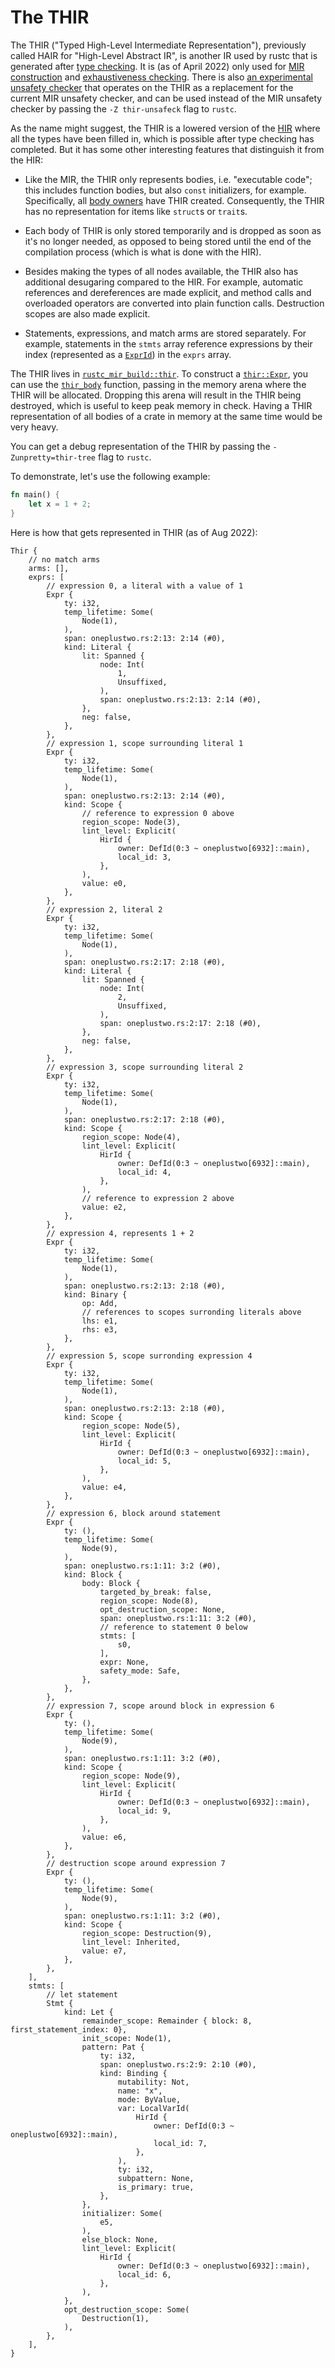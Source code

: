 # The THIR

<!-- toc -->

The THIR ("Typed High-Level Intermediate Representation"), previously called HAIR for
"High-Level Abstract IR", is another IR used by rustc that is generated after
[type checking]. It is (as of <!-- date-check --> April 2022) only used for
[MIR construction] and [exhaustiveness checking]. There is also
[an experimental unsafety checker][thir-unsafeck] that operates on the THIR as a replacement for
the current MIR unsafety checker, and can be used instead of the MIR unsafety checker by passing
the `-Z thir-unsafeck` flag to `rustc`.

[type checking]: ./type-checking.md
[MIR construction]: ./mir/construction.md
[exhaustiveness checking]: ./pat-exhaustive-checking.md
[thir-unsafeck]: https://github.com/rust-lang/compiler-team/issues/402

As the name might suggest, the THIR is a lowered version of the [HIR] where all
the types have been filled in, which is possible after type checking has completed.
But it has some other interesting features that distinguish it from the HIR:

- Like the MIR, the THIR only represents bodies, i.e. "executable code"; this includes
  function bodies, but also `const` initializers, for example. Specifically, all [body owners] have
  THIR created. Consequently, the THIR has no representation for items like `struct`s or `trait`s.

- Each body of THIR is only stored temporarily and is dropped as soon as it's no longer
  needed, as opposed to being stored until the end of the compilation process (which
  is what is done with the HIR).

- Besides making the types of all nodes available, the THIR also has additional
  desugaring compared to the HIR. For example, automatic references and dereferences
  are made explicit, and method calls and overloaded operators are converted into
  plain function calls. Destruction scopes are also made explicit.

- Statements, expressions, and match arms are stored separately. For example, statements in the
  `stmts` array reference expressions by their index (represented as a [`ExprId`]) in the `exprs`
  array.

[HIR]: ./hir.md
[`ExprId`]: https://doc.rust-lang.org/nightly/nightly-rustc/rustc_middle/thir/struct.ExprId.html
[body owners]: https://doc.rust-lang.org/nightly/nightly-rustc/rustc_hir/enum.BodyOwnerKind.html

The THIR lives in [`rustc_mir_build::thir`][thir-docs]. To construct a [`thir::Expr`],
you can use the [`thir_body`] function, passing in the memory arena where the THIR
will be allocated. Dropping this arena will result in the THIR being destroyed,
which is useful to keep peak memory in check. Having a THIR representation of
all bodies of a crate in memory at the same time would be very heavy.

You can get a debug representation of the THIR by passing the `-Zunpretty=thir-tree` flag
to `rustc`.

To demonstrate, let's use the following example:

```rust
fn main() {
    let x = 1 + 2;
}
```

Here is how that gets represented in THIR (as of <!-- date-check --> Aug 2022):

```rust,no_run
Thir {
    // no match arms
    arms: [],
    exprs: [
        // expression 0, a literal with a value of 1
        Expr {
            ty: i32,
            temp_lifetime: Some(
                Node(1),
            ),
            span: oneplustwo.rs:2:13: 2:14 (#0),
            kind: Literal {
                lit: Spanned {
                    node: Int(
                        1,
                        Unsuffixed,
                    ),
                    span: oneplustwo.rs:2:13: 2:14 (#0),
                },
                neg: false,
            },
        },
        // expression 1, scope surrounding literal 1
        Expr {
            ty: i32,
            temp_lifetime: Some(
                Node(1),
            ),
            span: oneplustwo.rs:2:13: 2:14 (#0),
            kind: Scope {
                // reference to expression 0 above
                region_scope: Node(3),
                lint_level: Explicit(
                    HirId {
                        owner: DefId(0:3 ~ oneplustwo[6932]::main),
                        local_id: 3,
                    },
                ),
                value: e0,
            },
        },
        // expression 2, literal 2
        Expr {
            ty: i32,
            temp_lifetime: Some(
                Node(1),
            ),
            span: oneplustwo.rs:2:17: 2:18 (#0),
            kind: Literal {
                lit: Spanned {
                    node: Int(
                        2,
                        Unsuffixed,
                    ),
                    span: oneplustwo.rs:2:17: 2:18 (#0),
                },
                neg: false,
            },
        },
        // expression 3, scope surrounding literal 2
        Expr {
            ty: i32,
            temp_lifetime: Some(
                Node(1),
            ),
            span: oneplustwo.rs:2:17: 2:18 (#0),
            kind: Scope {
                region_scope: Node(4),
                lint_level: Explicit(
                    HirId {
                        owner: DefId(0:3 ~ oneplustwo[6932]::main),
                        local_id: 4,
                    },
                ),
                // reference to expression 2 above
                value: e2,
            },
        },
        // expression 4, represents 1 + 2
        Expr {
            ty: i32,
            temp_lifetime: Some(
                Node(1),
            ),
            span: oneplustwo.rs:2:13: 2:18 (#0),
            kind: Binary {
                op: Add,
                // references to scopes surronding literals above
                lhs: e1,
                rhs: e3,
            },
        },
        // expression 5, scope surronding expression 4
        Expr {
            ty: i32,
            temp_lifetime: Some(
                Node(1),
            ),
            span: oneplustwo.rs:2:13: 2:18 (#0),
            kind: Scope {
                region_scope: Node(5),
                lint_level: Explicit(
                    HirId {
                        owner: DefId(0:3 ~ oneplustwo[6932]::main),
                        local_id: 5,
                    },
                ),
                value: e4,
            },
        },
        // expression 6, block around statement
        Expr {
            ty: (),
            temp_lifetime: Some(
                Node(9),
            ),
            span: oneplustwo.rs:1:11: 3:2 (#0),
            kind: Block {
                body: Block {
                    targeted_by_break: false,
                    region_scope: Node(8),
                    opt_destruction_scope: None,
                    span: oneplustwo.rs:1:11: 3:2 (#0),
                    // reference to statement 0 below
                    stmts: [
                        s0,
                    ],
                    expr: None,
                    safety_mode: Safe,
                },
            },
        },
        // expression 7, scope around block in expression 6
        Expr {
            ty: (),
            temp_lifetime: Some(
                Node(9),
            ),
            span: oneplustwo.rs:1:11: 3:2 (#0),
            kind: Scope {
                region_scope: Node(9),
                lint_level: Explicit(
                    HirId {
                        owner: DefId(0:3 ~ oneplustwo[6932]::main),
                        local_id: 9,
                    },
                ),
                value: e6,
            },
        },
        // destruction scope around expression 7
        Expr {
            ty: (),
            temp_lifetime: Some(
                Node(9),
            ),
            span: oneplustwo.rs:1:11: 3:2 (#0),
            kind: Scope {
                region_scope: Destruction(9),
                lint_level: Inherited,
                value: e7,
            },
        },
    ],
    stmts: [
        // let statement
        Stmt {
            kind: Let {
                remainder_scope: Remainder { block: 8, first_statement_index: 0},
                init_scope: Node(1),
                pattern: Pat {
                    ty: i32,
                    span: oneplustwo.rs:2:9: 2:10 (#0),
                    kind: Binding {
                        mutability: Not,
                        name: "x",
                        mode: ByValue,
                        var: LocalVarId(
                            HirId {
                                owner: DefId(0:3 ~ oneplustwo[6932]::main),
                                local_id: 7,
                            },
                        ),
                        ty: i32,
                        subpattern: None,
                        is_primary: true,
                    },
                },
                initializer: Some(
                    e5,
                ),
                else_block: None,
                lint_level: Explicit(
                    HirId {
                        owner: DefId(0:3 ~ oneplustwo[6932]::main),
                        local_id: 6,
                    },
                ),
            },
            opt_destruction_scope: Some(
                Destruction(1),
            ),
        },
    ],
}
```

[thir-docs]: https://doc.rust-lang.org/nightly/nightly-rustc/rustc_mir_build/thir/index.html
[`thir::Expr`]: https://doc.rust-lang.org/nightly/nightly-rustc/rustc_middle/thir/struct.Expr.html
[`thir_body`]: https://doc.rust-lang.org/nightly/nightly-rustc/rustc_middle/ty/context/struct.TyCtxt.html#method.thir_body
